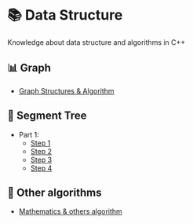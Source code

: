 # 📚 Data Structure
Knowledge about data structure and algorithms in C++

## 📊 Graph
- [Graph Structures & Algorithm](https://github.com/longtran22092009/Data-Structure/tree/main/New%20Knowledge/Graph)

## 🌲 Segment Tree
- Part 1:
  - [Step 1](https://github.com/longtran22092009/Data-Structure/tree/main/New%20Knowledge/Segment%20Tree/Part%201/Step%201)
  - [Step 2](https://github.com/longtran22092009/Data-Structure/tree/main/New%20Knowledge/Segment%20Tree/Part%201/Step%202)
  - [Step 3](https://github.com/longtran22092009/Data-Structure/tree/main/New%20Knowledge/Segment%20Tree/Part%201/Step%203)
  - [Step 4](https://github.com/longtran22092009/Data-Structure/tree/main/New%20Knowledge/Segment%20Tree/Part%201/Step%204)

## 🧩 Other algorithms
- [Mathematics & others algorithm](https://github.com/longtran22092009/Data-Structure/tree/main/New%20Knowledge/Other%20algorithm)
